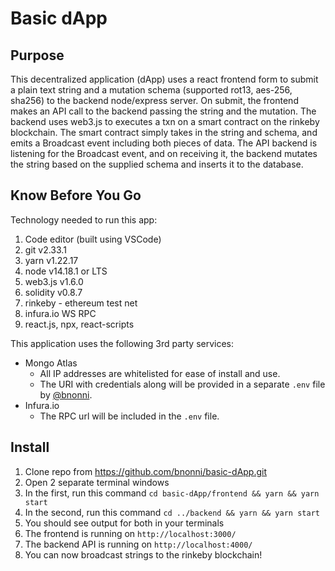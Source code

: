 
# Basic dApp

## Purpose
This decentralized application (dApp) uses a react frontend form to submit a plain text string and a mutation schema (supported rot13, aes-256, sha256) to the backend node/express server. On submit, the frontend makes an API call to the backend passing the string and the mutation. The backend uses web3.js to executes a txn on a smart contract on the rinkeby blockchain. The smart contract simply takes in the string and schema, and emits a Broadcast event including both pieces of data. The API backend is listening for the Broadcast event, and on receiving it, the backend mutates the string based on the supplied schema and inserts it to the database.

## Know Before You Go
Technology needed to run this app:
1. Code editor (built using VSCode)
2. git v2.33.1
3. yarn v1.22.17
4. node v14.18.1 or LTS
5. web3.js v1.6.0
6. solidity v0.8.7
7. rinkeby - ethereum test net
8. infura.io WS RPC
9. react.js, npx, react-scripts

This application uses the following 3rd party services:
- Mongo Atlas
  - All IP addresses are whitelisted for ease of install and use.
  - The URI with credentials along will be provided in a separate `.env` file by [@bnonni](https://github.com/bnonni).
- Infura.io
  - The RPC url will be included in the `.env` file.

## Install
1. Clone repo from https://github.com/bnonni/basic-dApp.git
2. Open 2 separate terminal windows
3. In the first, run this command `cd basic-dApp/frontend && yarn && yarn start`
4. In the second, run this command `cd ../backend && yarn && yarn start`
5. You should see output for both in your terminals
6. The frontend is running on `http://localhost:3000/`
7. The backend API is running on `http://localhost:4000/`
8. You can now broadcast strings to the rinkeby blockchain!
